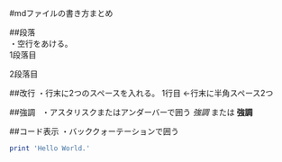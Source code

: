 #mdファイルの書き方まとめ

##段落  
・空行をあける。  
1段落目  

2段落目  

##改行
・行末に2つのスペースを入れる。
1行目 ←行末に半角スペース2つ  

##強調  
・アスタリスクまたはアンダーバーで囲う
*強調* または __強調__  

##コード表示
・バッククォーテーションで囲う  
```ruby:hoge.rb
print 'Hello World.'
```  

##

